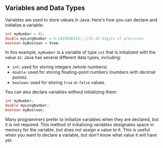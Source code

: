 ## Variables and Data Types

Variables are used to store values in Java. Here's how you can declare and initialize a variable:

```java
int myNumber = 42;
double myLongNumber = 3.1415926535; //15-16 digits of precision
boolean myBoolean = true;
```

In this example, `myNumber` is a variable of type `int` that is initialized with the value `42`. Java has several different data types, including:

- `int`: used for storing integers (whole numbers).
- `double`: used for storing floating-point numbers (numbers with decimal points).
- `boolean`: used for storing `true` or `false` values.

You can also declare variables without initializing them:

```java
int myNumber;
double myLongNumber;
boolean myBoolean;
```

Many programmers prefer to initialize variables when they are declared, but it is not required. This method of initializing variables designates space in memory for the variable, but does not assign a value to it. This is useful when you want to declare a variable, but don't know what value it will have yet.